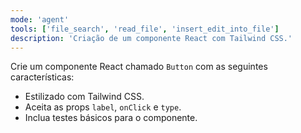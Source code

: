 ```yaml
---
mode: 'agent'
tools: ['file_search', 'read_file', 'insert_edit_into_file']
description: 'Criação de um componente React com Tailwind CSS.'
---
```

Crie um componente React chamado `Button` com as seguintes características:
- Estilizado com Tailwind CSS.
- Aceita as props `label`, `onClick` e `type`.
- Inclua testes básicos para o componente.
